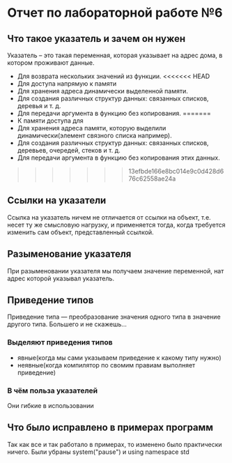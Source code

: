 # Отчет по лабораторной работе №6

## Что такое указатель и зачем он нужен

Указатель – это такая переменная, которая указывает на адрес дома, в котором проживают данные.

+ Для возврата нескольких значений из функции.
<<<<<<< HEAD
+ Для доступа напрямую к памяти
+ Для хранения адреса динамически выделенной памяти.
+ Для создания различных структур данных: связанных списков, деревья и т. д.
+ Для передачи аргумента в функцию без копирования.
=======
+ К памяти доступа для
+ Для хранения адреса памяти, которую выделили динамически(элемент связного списка например).
+ Для создания различных структур данных: связанных списков, деревьев, очередей, стеков и т. д.
+ Для передачи аргумента в функцию без копирования этих данных.
>>>>>>> 13efbde166e8bc014e9c0d428d676c62558ae24a

## Ссылки на указатели

Ссылка на указатель ничем не отличается от ссылки на объект, т.е. несет ту же смысловую нагрузку, и применяется тогда, когда требуется изменить сам объект, представленный ссылкой.

## Разыменование указателя

При разыменовании указателя мы получаем значение переменной, нат адрес которой указывал указатель.

## Приведение типов

Приведение типа — преобразование значения одного типа в значение другого типа. Большего и не скажешь...

### Выделяют приведения типов

+ явные(когда мы сами указываем приведение к какому типу нужно)
+ неявные(когда компилятор по свомим правиам выполняет приведение)

### В чём польза указателей

Они гибкие в использовании
  
## Что было исправлено в примерах программ

Так как все и так работало в примерах, то изменено было практически ничего.
Были убраны system("pause") и using namespace std
